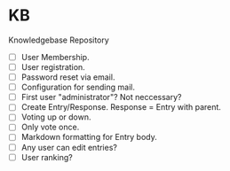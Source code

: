 KB
==

Knowledgebase Repository

- [ ] User Membership.
- [ ] User registration.
- [ ] Password reset via email.
- [ ] Configuration for sending mail.
- [ ] First user "administrator"? Not neccessary?
- [ ] Create Entry/Response. Response = Entry with parent.
- [ ] Voting up or down.
- [ ] Only vote once.
- [ ] Markdown formatting for Entry body.
- [ ] Any user can edit entries?
- [ ] User ranking?